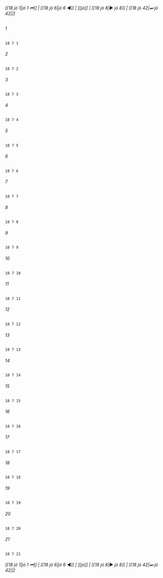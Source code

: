 
###### [[18 jó 1|jó 1 ⏮]] | [[18 jó 6|jó 6 ◀]] | [[jó]] | [[18 jó 8|▶ jó 8]] | [[18 jó 42|⏭ jó 42|]]

###### 1
``` verse
18 7 1 
```
###### 2
``` verse
18 7 2 
```
###### 3
``` verse
18 7 3 
```
###### 4
``` verse
18 7 4 
```
###### 5
``` verse
18 7 5 
```
###### 6
``` verse
18 7 6 
```
###### 7
``` verse
18 7 7 
```
###### 8
``` verse
18 7 8 
```
###### 9
``` verse
18 7 9 
```
###### 10
``` verse
18 7 10 
```
###### 11
``` verse
18 7 11 
```
###### 12
``` verse
18 7 12 
```
###### 13
``` verse
18 7 13 
```
###### 14
``` verse
18 7 14 
```
###### 15
``` verse
18 7 15 
```
###### 16
``` verse
18 7 16 
```
###### 17
``` verse
18 7 17 
```
###### 18
``` verse
18 7 18 
```
###### 19
``` verse
18 7 19 
```
###### 20
``` verse
18 7 20 
```
###### 21
``` verse
18 7 21 
```

###### [[18 jó 1|jó 1 ⏮]] | [[18 jó 6|jó 6 ◀]] | [[jó]] | [[18 jó 8|▶ jó 8]] | [[18 jó 42|⏭ jó 42|]]

